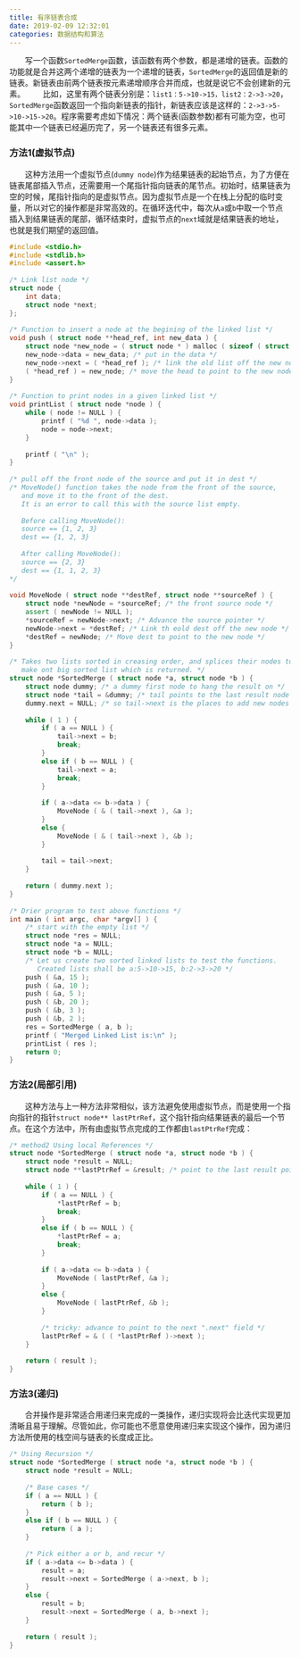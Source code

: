 ```yaml
---
title: 有序链表合成
date: 2019-02-09 12:32:01
categories: 数据结构和算法
---
```

&emsp;&emsp;写一个函数`SortedMerge`函数，该函数有两个参数，都是递增的链表。函数的功能就是合并这两个递增的链表为一个递增的链表，`SortedMerge`的返回值是新的链表。新链表由前两个链表按元素递增顺序合并而成，也就是说它不会创建新的元素。
&emsp;&emsp;比如，这里有两个链表分别是：`list1：5->10->15，list2：2->3->20`，`SortedMerge`函数返回一个指向新链表的指针，新链表应该是这样的：`2->3->5->10->15->20`。程序需要考虑如下情况：两个链表(函数参数)都有可能为空，也可能其中一个链表已经遍历完了，另一个链表还有很多元素。

### 方法1(虚拟节点)

&emsp;&emsp;这种方法用一个虚拟节点(`dummy node`)作为结果链表的起始节点，为了方便在链表尾部插入节点，还需要用一个尾指针指向链表的尾节点。初始时，结果链表为空的时候，尾指针指向的是虚拟节点。因为虚拟节点是一个在栈上分配的临时变量，所以对它的操作都是非常高效的。在循环迭代中，每次从`a`或`b`中取一个节点插入到结果链表的尾部，循环结束时，虚拟节点的`next`域就是结果链表的地址，也就是我们期望的返回值。

``` cpp
#include <stdio.h>
#include <stdlib.h>
#include <assert.h>
​
/* Link list node */
struct node {
    int data;
    struct node *next;
};
​
/* Function to insert a node at the begining of the linked list */
void push ( struct node **head_ref, int new_data ) {
    struct node *new_node = ( struct node * ) malloc ( sizeof ( struct node ) ); /* allocate node */
    new_node->data = new_data; /* put in the data */
    new_node->next = ( *head_ref ); /* link the old list off the new node */
    ( *head_ref ) = new_node; /* move the head to point to the new node */
}
​
/* Function to print nodes in a given linked list */
void printList ( struct node *node ) {
    while ( node != NULL ) {
        printf ( "%d ", node->data );
        node = node->next;
    }
​
    printf ( "\n" );
}
​
/* pull off the front node of the source and put it in dest */
/* MoveNode() function takes the node from the front of the source,
   and move it to the front of the dest.
   It is an error to call this with the source list empty.
​
   Before calling MoveNode():
   source == {1, 2, 3}
   dest == {1, 2, 3}
​
   After calling MoveNode():
   source == {2, 3}
   dest == {1, 1, 2, 3}
*/
​
void MoveNode ( struct node **destRef, struct node **sourceRef ) {
    struct node *newNode = *sourceRef; /* the front source node */
    assert ( newNode != NULL );
    *sourceRef = newNode->next; /* Advance the source pointer */
    newNode->next = *destRef; /* Link th eold dest off the new node */
    *destRef = newNode; /* Move dest to point to the new node */
}
​
/* Takes two lists sorted in creasing order, and splices their nodes together to
   make ont big sorted list which is returned. */
struct node *SortedMerge ( struct node *a, struct node *b ) {
    struct node dummy; /* a dummy first node to hang the result on */
    struct node *tail = &dummy; /* tail points to the last result node */
    dummy.next = NULL; /* so tail->next is the places to add new nodes to the result */
​
    while ( 1 ) {
        if ( a == NULL ) {
            tail->next = b;
            break;
        }
        else if ( b == NULL ) {
            tail->next = a;
            break;
        }
​
        if ( a->data <= b->data ) {
            MoveNode ( & ( tail->next ), &a );
        }
        else {
            MoveNode ( & ( tail->next ), &b );
        }
​
        tail = tail->next;
    }
​
    return ( dummy.next );
}
​
/* Drier program to test above functions */
int main ( int argc, char *argv[] ) {
    /* start with the empty list */
    struct node *res = NULL;
    struct node *a = NULL;
    struct node *b = NULL;
    /* Let us create two sorted linked lists to test the functions.
       Created lists shall be a:5->10->15, b:2->3->20 */
    push ( &a, 15 );
    push ( &a, 10 );
    push ( &a, 5 );
    push ( &b, 20 );
    push ( &b, 3 );
    push ( &b, 2 );
    res = SortedMerge ( a, b );
    printf ( "Merged Linked List is:\n" );
    printList ( res );
    return 0;
}
```

### 方法2(局部引用)

&emsp;&emsp;这种方法与上一种方法非常相似，该方法避免使用虚拟节点，而是使用一个指向指针的指针`struct node** lastPtrRef`，这个指针指向结果链表的最后一个节点。在这个方法中，所有由虚拟节点完成的工作都由`lastPtrRef`完成：

``` cpp
/* method2 Using local References */
struct node *SortedMerge ( struct node *a, struct node *b ) {
    struct node *result = NULL;
    struct node **lastPtrRef = &result; /* point to the last result pointer */
​
    while ( 1 ) {
        if ( a == NULL ) {
            *lastPtrRef = b;
            break;
        }
        else if ( b == NULL ) {
            *lastPtrRef = a;
            break;
        }
​
        if ( a->data <= b->data ) {
            MoveNode ( lastPtrRef, &a );
        }
        else {
            MoveNode ( lastPtrRef, &b );
        }
​
        /* tricky: advance to point to the next ".next" field */
        lastPtrRef = & ( ( *lastPtrRef )->next );
    }
​
    return ( result );
}
```

### 方法3(递归)

&emsp;&emsp;合并操作是非常适合用递归来完成的一类操作，递归实现将会比迭代实现更加清晰且易于理解。尽管如此，你可能也不愿意使用递归来实现这个操作，因为递归方法所使用的栈空间与链表的长度成正比。

``` cpp
/* Using Recursion */
struct node *SortedMerge ( struct node *a, struct node *b ) {
    struct node *result = NULL;
​
    /* Base cases */
    if ( a == NULL ) {
        return ( b );
    }
    else if ( b == NULL ) {
        return ( a );
    }
​
    /* Pick either a or b, and recur */
    if ( a->data <= b->data ) {
        result = a;
        result->next = SortedMerge ( a->next, b );
    }
    else {
        result = b;
        result->next = SortedMerge ( a, b->next );
    }
​
    return ( result );
}
```